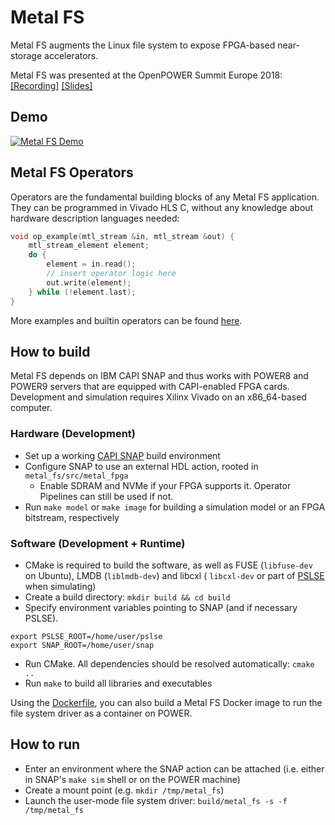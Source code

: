 # Metal FS

Metal FS augments the Linux file system to expose FPGA-based near-storage accelerators.

Metal FS was presented at the OpenPOWER Summit Europe 2018: [[Recording]](https://www.youtube.com/watch?v=tkBXc47u8eE) [[Slides]](https://openpowerfoundation.org/wp-content/uploads/2018/10/Max-Plauth.OPSE_HPI_MetalFS-2.pdf)

## Demo

[![Metal FS Demo](https://asciinema.org/a/UGLGmi59v1mlkutQFCJGCzYKK.svg)](https://asciinema.org/a/UGLGmi59v1mlkutQFCJGCzYKK?speed=2)

## Metal FS Operators

Operators are the fundamental building blocks of any Metal FS application. They can be programmed in Vivado HLS C, without any knowledge about hardware description languages needed:
```cpp
void op_example(mtl_stream &in, mtl_stream &out) {
    mtl_stream_element element;
    do {
        element = in.read();
        // insert operator logic here
        out.write(element);
    } while (!element.last);
}
```
More examples and builtin operators can be found [here](src/metal_fpga/hw/hls/hls_action).

## How to build

Metal FS depends on IBM CAPI SNAP and thus works with POWER8 and POWER9 servers that are equipped with CAPI-enabled FPGA cards.
Development and simulation requires Xilinx Vivado on an x86_64-based computer.

### Hardware (Development)
 - Set up a working [CAPI SNAP](https://github.com/open-power/snap) build environment
 - Configure SNAP to use an external HDL action, rooted in `metal_fs/src/metal_fpga`
   - Enable SDRAM and NVMe if your FPGA supports it. Operator Pipelines can still be used if not.
 - Run `make model` or `make image` for building a simulation model or an FPGA bitstream, respectively

### Software (Development + Runtime)

 - CMake is required to build the software, as well as FUSE (`libfuse-dev` on Ubuntu), LMDB (`liblmdb-dev`) and libcxl ( `libcxl-dev` or part of [PSLSE](https://github.com/ibm-capi/pslse) when simulating)
 - Create a build directory: `mkdir build && cd build`
 - Specify environment variables pointing to SNAP (and if necessary PSLSE).
 ```
export PSLSE_ROOT=/home/user/pslse
export SNAP_ROOT=/home/user/snap
 ```
 - Run CMake. All dependencies should be resolved automatically: `cmake ..`
 - Run `make` to build all libraries and executables

Using the [Dockerfile](Dockerfile), you can also build a Metal FS Docker image to run the file system driver as a container on POWER.

## How to run

 - Enter an environment where the SNAP action can be attached (i.e. either in SNAP's `make sim` shell or on the POWER machine)
 - Create a mount point (e.g. `mkdir /tmp/metal_fs`)
 - Launch the user-mode file system driver: `build/metal_fs -s -f /tmp/metal_fs`
